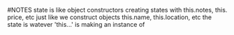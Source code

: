 #NOTES
state is like object constructors
creating states with this.notes, this. price, etc
just like we construct objects this.name, this.location, etc
the state is watever 'this...' is making an instance of 